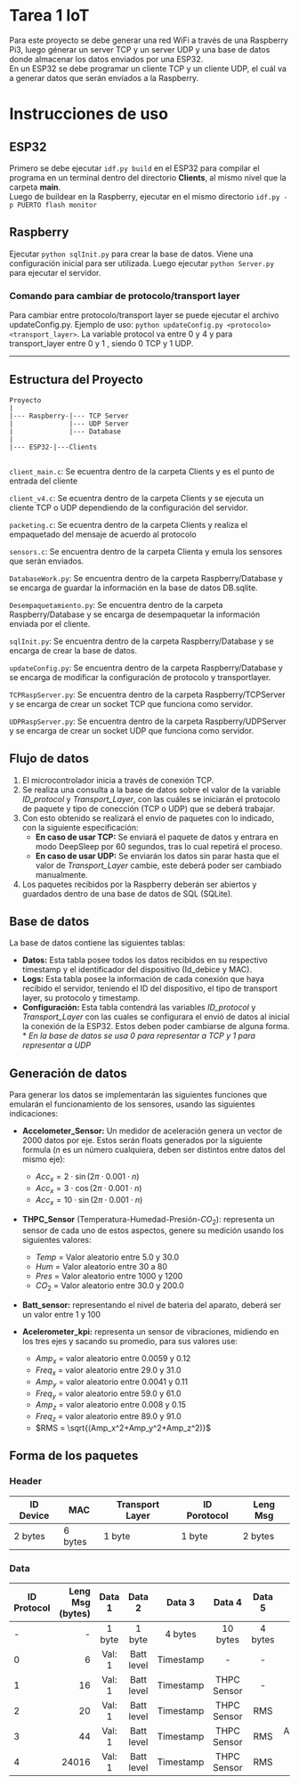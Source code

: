 # Tarea 1 IoT
Para este proyecto se debe generar una red WiFi a través de una Raspberry Pi3, luego génerar un server TCP y un server UDP y una base de datos donde almacenar los datos enviados por una ESP32.  
En un ESP32 se debe programar un cliente TCP y un cliente UDP, el cuál va a generar datos que serán enviados a la Raspberry.

# Instrucciones de uso
## ESP32
Primero se debe ejecutar  ```idf.py build``` en el ESP32 para compilar el programa en un terminal dentro del directorio **Clients**, al mismo nivel que la carpeta **main**.  
Luego de buildear en la Raspberry, ejecutar  en el mismo directorio
```idf.py -p PUERTO flash monitor``` 
## Raspberry

Ejecutar ```python sqlInit.py``` para crear la base de datos. Viene una configuración inicial para ser utilizada. Luego ejecutar ```python Server.py``` para ejecutar el servidor.

### Comando para cambiar de protocolo/transport layer

Para cambiar entre protocolo/transport layer se puede ejecutar el archivo updateConfig.py.
Ejemplo de uso: ```python updateConfig.py <protocolo> <transport_layer>```. La variable protocol va entre 0 y 4 y para transport_layer entre 0 y 1 , siendo 0 TCP y 1 UDP.

---
## Estructura del Proyecto

```
Proyecto
|  
|--- Raspberry-|--- TCP Server   
|              |--- UDP Server  
|              |--- Database
|  
|--- ESP32-|---Clients
           
```


```client_main.c```: Se ecuentra dentro de la carpeta Clients y es el punto de entrada del cliente

```client_v4.c```: Se ecuentra dentro de la carpeta Clients y se ejecuta un cliente TCP o UDP dependiendo de la configuración del servidor.


```packeting.c```: Se ecuentra dentro de la carpeta Clients y realiza el empaquetado del mensaje de acuerdo al protocolo

```sensors.c```: Se encuentra dentro de la carpeta Clienta y emula los sensores que serán enviados.

```DatabaseWork.py```: Se encuentra dentro de la carpeta Raspberry/Database y se encarga de guardar la información en la base de datos DB.sqlite.

```Desempaquetamiento.py```: Se encuentra dentro de la carpeta Raspberry/Database y se encarga de desempaquetar la información enviada por el cliente.

```sqlInit.py```: Se encuentra dentro de la carpeta Raspberry/Database y se encarga de crear la base de datos.

```updateConfig.py```: Se encuentra dentro de la carpeta Raspberry/Database y se encarga de modificar la configuración de protocolo y transportlayer.

```TCPRaspServer.py```: Se encuentra dentro de la carpeta Raspberry/TCPServer y se encarga de crear un socket TCP que funciona como servidor.

```UDPRaspServer.py```: Se encuentra dentro de la carpeta Raspberry/UDPServer y se encarga de crear un socket UDP que funciona como servidor.


## Flujo de datos
1. El microcontrolador inicia a través de conexión TCP.
2. Se realiza una consulta a la base de datos sobre el valor de la variable *ID_protocol* y *Transport_Layer*, con las cuáles se iniciarán el protocolo de paquete y tipo de conección (TCP o UDP) que se deberá trabajar.
3. Con esto obtenido se realizará el envio de paquetes con lo indicado, con la siguiente especificación:  
    - **En caso de usar TCP:** Se enviará el paquete de datos y entrara en modo DeepSleep por 60 segundos, tras lo cual repetirá el proceso.
    - **En caso de usar UDP:** Se enviarán los datos sin parar hasta que el valor de *Transport_Layer* cambie, este deberá poder ser cambiado manualmente.
4. Los paquetes recibidos por la Raspberry deberán ser abiertos y guardados dentro de una base de datos de SQL (SQLite).




## Base de datos
La base de datos contiene las siguientes tablas:
- **Datos:** Esta tabla posee todos los datos recibidos en su respectivo timestamp y el identificador del dispositivo (Id_debice y MAC).
- **Logs:** Esta tabla posee la información de cada conexión que haya recibido el servidor, teniendo el ID del dispositivo, el tipo de transport layer, su protocolo y timestamp.
- **Configuración:** Esta tabla contendrá las variables *ID_protocol* y *Transport_Layer* con las cuales se configurara el envió de datos al inicial la conexión de la ESP32. Estos deben poder cambiarse de alguna forma.  
\* *En la base de datos se usa 0 para representar a TCP y 1 para representar a UDP*

## Generación de datos
Para generar los datos se implementarán las siguientes funciones que emularán el funcionamiento de los sensores, usando las siguientes indicaciones:
- **Accelometer_Sensor:** Un medidor de aceleración genera un vector de 2000 datos por eje. Estos serán floats generados por la siguiente formula ($n$ es un número cualquiera, deben ser distintos entre datos del mismo eje):
    - $Acc_x = 2 \cdot\sin(2\pi\cdot0.001\cdot n)$
    - $Acc_x = 3 \cdot\cos(2\pi\cdot0.001\cdot n)$
    - $Acc_x = 10\cdot\sin(2\pi\cdot0.001\cdot n)$
- **THPC_Sensor** (Temperatura-Humedad-Presión-$CO_2$): representa un sensor de cada uno de estos aspectos, genere su medición usando los siguientes valores:
    - *Temp* = Valor aleatorio entre 5.0 y 30.0
    - *Hum* = Valor aleatorio entre 30 a 80
    - *Pres* = Valor aleatorio entre 1000 y 1200
    - $CO_2$ = Valor aleatorio entre 30.0 y 200.0

- **Batt_sensor:** representando el nivel de bateria del aparato, deberá ser un valor entre 1 y 100

- **Acelerometer_kpi:** representa un sensor de vibraciones, midiendo en los tres ejes y sacando su promedio, para sus valores use:
    - $Amp_x$ = valor aleatorio entre 0.0059 y 0.12
    - $Freq_x$ = valor aleatorio entre 29.0 y 31.0
    - $Amp_y$ = valor aleatorio entre 0.0041 y 0.11
    - $Freq_y$ = valor aleatorio entre 59.0 y 61.0
    - $Amp_z$ = valor aleatorio entre 0.008 y 0.15
    - $Freq_z$ = valor aleatorio entre 89.0 y 91.0
    - $RMS = \sqrt{(Amp_x^2+Amp_y^2+Amp_z^2)}$

## Forma de los paquetes
### Header
| ID Device | MAC | Transport Layer | ID Porotocol | Leng Msg |
| -- | -- | -- | -- | -- |
| 2 bytes | 6 bytes | 1 byte | 1 byte | 2 bytes |

### Data
| ID Protocol | Leng Msg (bytes) | Data 1 | Data 2 | Data 3 | Data 4 | Data 5 | Data 6 | Data 7 |
| -- | --: | :--: | :--: | :--: | :--: | :--: | :--: | :--: |
| - | - | 1 byte | 1 byte | 4 bytes | 10 bytes | 4 bytes | 24 bytes | 24000 bytes |
| 0 | 6 | Val: 1 | Batt level | Timestamp | - | - | - | - | - |
| 1 | 16 | Val: 1 | Batt level | Timestamp | THPC Sensor | - | - | - |
| 2 | 20 | Val: 1 | Batt level | Timestamp | THPC Sensor | RMS | - | - |
| 3 | 44 | Val: 1 | Batt level | Timestamp | THPC Sensor | RMS | Accelometer kpi | - |
| 4 | 24016 | Val: 1 | Batt level | Timestamp | THPC Sensor | RMS | - | Accelometer Sensor |